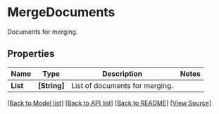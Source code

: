 # MergeDocuments
Documents for merging.

## Properties
Name | Type | Description | Notes
------------ | ------------- | ------------- | -------------
**List** | **[String]** | List of documents for merging. | 

[[Back to Model list]](../README.md#documentation-for-models) [[Back to API list]](../README.md#documentation-for-api-endpoints) [[Back to README]](../README.md) [[View Source]](../AsposePdfCloud/Models/MergeDocuments.swift)

